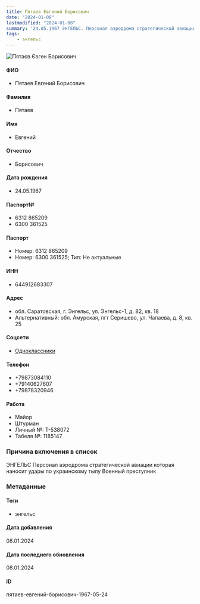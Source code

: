 ```yaml
---
title: Пятаев Евгений Борисович
date: "2024-01-08"
lastmodified: "2024-01-08"
summary: '24.05.1967 ЭНГЕЛЬС. Персонал аэродрома стратегической авиации которая наносит удары по украинскому тылу. Военный преступник'
tags: 
    - энгельс
---
```

<!--# pp2-->
<!--## Фигурант-->
<!--### Личные данные-->
<!--#### Фото-->
![Пятаєв Євген Борисович ](https://molfar.com/images/optimized/1696844036_2094908018.png)
#### ФИО
- Пятаев Евгений Борисович
#### Фамилия
- Пятаев
#### Имя
- Евгений
#### Отчество
- Борисович
#### Дата рождения
- 24.05.1967
#### Паспорт№
- 6312 865209
- 6300 361525
#### Паспорт
- Номер: 6312 865209
- Номер: 6300 361525; Тип: Не актуальные
#### ИНН
- 644912683307
#### Адрес
- обл. Саратовская, г. Энгельс, ул. Энгельс-1, д. 82, кв. 18
- Альтернативный: обл. Амурская, пгт Серишево, ул. Чапаева, д. 8, кв. 25
#### Соцсети
- [Одноклассники](https://ok.ru/profile/351596429099)
#### Телефон
- +79873084110
- +79140627607
- +79878320946
#### Работа
- Майор
- Штурман
- Личный №: Т-538072
- Табеля №: 1185147
### Причина включения в список
ЭНГЕЛЬС
Персонал аэродрома стратегической авиации которая наносит удары по украинскому тылу
Военный преступник
### Метаданные
#### Теги
- энгельс
#### Дата добавления
08.01.2024
#### Дата последнего обновления
08.01.2024
#### ID
пятаев-евгений-борисович-1967-05-24
<!--## END;-->
